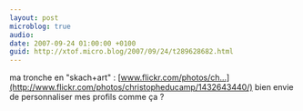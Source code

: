 ```yaml
---
layout: post
microblog: true
audio: 
date: 2007-09-24 01:00:00 +0100
guid: http://xtof.micro.blog/2007/09/24/t289628682.html
---
```

ma tronche en "skach+art" : [www.flickr.com/photos/ch...](http://www.flickr.com/photos/christopheducamp/1432643440/) bien envie de personnaliser mes profils comme ça ?
